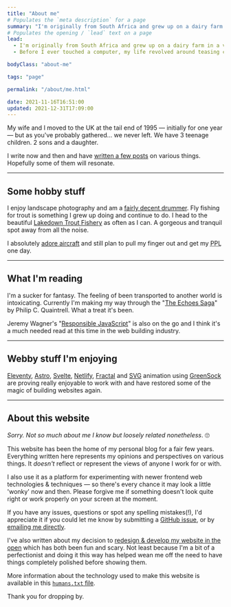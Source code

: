 ```yaml
---
title: "About me"
# Populates the `meta description` for a page
summary: "I'm originally from South Africa and grew up on a dairy farm in a very beautiful part of the country."
# Populates the opening / `lead` text on a page
lead:
  - I'm originally from South Africa and grew up on a dairy farm in a very <a href="https://youtu.be/bGQbM3QfA5w">beautiful part of the country</a>.
  - Before I ever touched a computer, my life revolved around teasing cows, off-road motorbiking, hiking and camping in the mountains, staring at the stars, canoeing, fishing and sport. Funny how things turn out sometimes.

bodyClass: "about-me"

tags: "page"

permalink: "/about/me.html"

date: 2021-11-16T16:51:00
updated: 2021-12-31T17:09:00
---
```


My wife and I moved to the UK at the tail end of 1995 &mdash; initially for one year &mdash; but as you've probably gathered&hellip; we never left. We have 3 teenage children. 2 sons and a daughter.

I write now and then and have [written a few posts](/writing) on various things. Hopefully some of them will resonate.

---

## Some hobby stuff

I enjoy landscape photography and am a [fairly decent drummer](https://www.flickr.com/photos/60226997@N06/40548596663/). Fly fishing for trout is something I grew up doing and continue to do. I head to the beautiful [Lakedown Trout Fishery](https://www.lakedowntroutfishery.com/) as often as I can. A gorgeous and tranquil spot away from all the noise.

I absolutely [adore aircraft](https://www.flickr.com/photos/60226997@N06/47530443441/) and still plan to pull my finger out and get my <abbr title="Private Pilots Licence">PPL</abbr> one day.

---

## What I'm reading

I'm a sucker for fantasy. The feeling of been transported to another world is intoxicating. Currently I'm making my way through the "[The Echoes Saga](https://www.philipcquaintrell.com/books)" by Philip C. Quaintrell. What a treat it's been.

Jeremy Wagner's "[Responsible JavaScript](https://abookapart.com/products/responsible-javascript)" is also on the go and I think it's a much needed read at this time in the web building industry.

---

## Webby stuff I'm enjoying

[Eleventy](https://www.11ty.io/), [Astro](https://astro.build/), [Svelte](https://svelte.dev/), [Netlify](https://www.netlify.com/), [Fractal](https://fractal.build/) and [SVG](https://developer.mozilla.org/en-US/docs/Web/SVG) animation using [GreenSock](https://greensock.com/) are proving really enjoyable to work with and have restored some of the magic of building websites again.

---

## About this website

*Sorry. Not so much about me I know but loosely related nonetheless*. 🙄

This website has been the home of my personal blog for a fair few years. Everything written here represents my opinions and perspectives on various things. It *doesn't* reflect or represent the views of anyone I work for or with.

I also use it as a platform for experimenting with newer frontend web technologies & techniques &mdash; so there's every chance it may look a little 'wonky' now and then. Please forgive me if something doesn't look quite right or work properly on your screen at the moment.

If you have any issues, questions or spot any spelling mistakes(!), I'd appreciate it if you could let me know by submitting a [GitHub issue](https://github.com/brootaylor/brootaylor-v2/issues), or by [emailing me directly](/contact).

I've also written about my decision to [redesign & develop my website in the open](/writing/2020-02-22/redesigning-in-the-open) which has both been fun and scary. Not least because I'm a bit of a perfectionist and doing it this way has helped wean me off the need to have things completely polished before showing them.

More information about the technology used to make this website is available in this [<code>humans.txt</code> file](https://brootaylor.com/humans.txt).

Thank you for dropping by.
